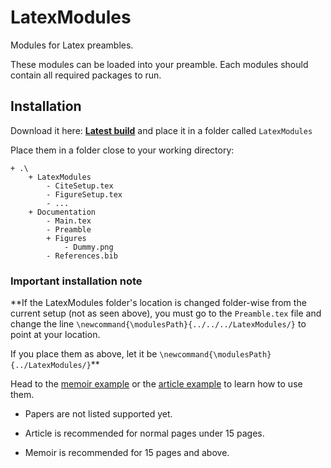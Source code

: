 LatexModules
============

Modules for Latex preambles.

These modules can be loaded into your preamble.
Each modules should contain all required packages to run.

Installation
------------
Download it here: [**Latest build**](https://github.com/Limro/LatexModules/releases/latest) and place it in a folder called ```LatexModules```

Place them in a folder close to your working directory:

```
+ .\
	+ LatexModules
		- CiteSetup.tex
		- FigureSetup.tex
		- ...
	+ Documentation
		- Main.tex
		- Preamble
		+ Figures
			- Dummy.png
		- References.bib
```

### Important installation note

**If the LatexModules folder's location is changed folder-wise from the current setup (not as seen above), you must go to the ``Preamble.tex`` file and change the line ``\newcommand{\modulesPath}{../../../LatexModules/}`` to point at your location.

If you place them as above, let it be ``\newcommand{\modulesPath}{../LatexModules/}``**

Head to the [memoir example](Examples/Memoir) or the [article example](Examples/Article) to learn how to use them.

* Papers are not listed supported yet. 

* Article is recommended for normal pages under 15 pages.

* Memoir is recommended for 15 pages and above.